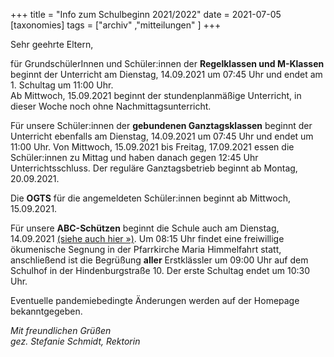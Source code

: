 +++
title = "Info zum Schulbeginn 2021/2022"
date = 2021-07-05
[taxonomies]
tags = ["archiv" ,"mitteilungen" ]
+++

Sehr geehrte Eltern,

für GrundschülerInnen und Schüler:innen der **Regelklassen und M-Klassen** beginnt der Unterricht am Dienstag, 14.09.2021 um 07:45 Uhr und endet am 1. Schultag um 11:00 Uhr.  
Ab Mittwoch, 15.09.2021 beginnt der stundenplanmäßige Unterricht, in dieser Woche noch ohne Nachmittagsunterricht.

Für unsere Schüler:innen der **gebundenen Ganztagsklassen** beginnt der Unterricht ebenfalls am Dienstag, 14.09.2021 um 07:45 Uhr und endet um 11:00 Uhr. Von Mittwoch, 15.09.2021 bis Freitag, 17.09.2021 essen die Schüler:innen zu Mittag und haben danach gegen 12:45 Uhr Unterrichtsschluss. Der reguläre Ganztagsbetrieb beginnt ab Montag, 20.09.2021.

Die **OGTS** für die angemeldeten Schüler:innen beginnt ab Mittwoch, 15.09.2021.

Für unsere **ABC-Schützen** beginnt die Schule auch am Dienstag, 14.09.2021 [(siehe auch hier »)](https://volksschule-partenkirchen.de/2021/07/05/regelungen-der-ersten-schultage/). Um 08:15 Uhr findet eine freiwillige ökumenische Segnung in der Pfarrkirche Maria Himmelfahrt statt, anschließend ist die Begrüßung **aller** Erstklässler um 09:00 Uhr auf dem Schulhof in der Hindenburgstraße 10. Der erste Schultag endet um 10:30 Uhr.

Eventuelle pandemiebedingte Änderungen werden auf der Homepage bekanntgegeben.

_Mit freundlichen Grüßen  
gez. Stefanie Schmidt, Rektorin_
